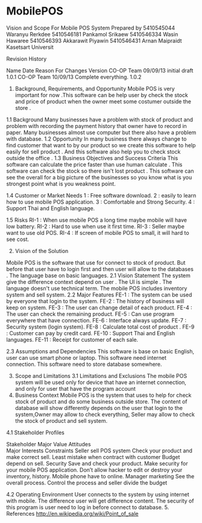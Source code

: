 MobilePOS
=========
Vision and Scope
For
Mobile POS System
Prepared by 
5410545044 	Waranyu Rerkdee 
5410546181	 Pankamol Srikaew
5410546334 	Wasin Hawaree
5410546393	Akkarawit Piyawin
5410546431	Arnan Maipraidt
			Kasetsart Universit
		
		

Revision History		

Name	Date	Reason For Changes	Version
CO-OP Team	09/09/13	 initial draft	1.0.1
CO-OP Team	10/09/13	Complete everything. 	1.0.2

1. Background, Requirements, and Opportunity
Mobile POS is very important for now .This software can be help user by check the stock and price of product when the owner meet some costumer outside the store .

1.1 Background
Many businesses have a problem with stock of product and problem with recording the payment history that owner have to record in paper. Many businesses almost use computer but there also have a problem with database.
1.2 Opportunity
In many business there always change to find customer that want to by our product so we create this software to help easily for sell product . And this software also help you to check stock outside the office .
1.3 Business Objectives and Success Criteria
This software can calculate the price faster than use human calculate . This software can check the stock so there isn't lost product . This software can see the overall for a big picture of the businesses so you know what is you strongest point what is you weakness point.

1.4 Customer or Market Needs
1 : Free software download.
2 : easily to learn how to use mobile POS application.
3 : Comfortable and Strong Security.
4 : Support Thai and English language.

1.5 Risks
RI-1 : When use mobile POS a long time maybe mobile will have low battery.
RI-2 : Hard to use when use it first time.
RI-3 : Seller maybe want to use old POS.
RI-4 : If screen of mobile POS to small, it will hard to see cost. 
 


2. Vision of the Solution

Mobile POS  is the software that use for connect to stock of product. But before that user have to login first and then user will allow to the databases . The language base on basic languages.
2.1 Vision Statement
The system give the difference context depend on user .  The UI is simple . The language doesn't use technical term. The mobile POS includes inventory system and sell system. 
2.2 Major Features
FE-1   : The system can be used by everyone that login to the system.
FE-2   : The history of business will keep on system.
FE-3   : The user can change detail of each product.
FE-4   : The user can check the remaining product.
FE-5   : Can use program everywhere that have connection.
FE-6   : Interface always update.
FE-7   : Security system (login system).
FE-8   : Calculate total cost of product .
FE-9   : Customer can pay by credit card.
FE-10 : Support Thai and English languages.
FE-11 : Receipt for customer of each sale. 


2.3 Assumptions and Dependencies
This software is base on basic English, user can use smart phone or laptop.
This software need internet connection. This software need to store database somewhere.

3. Scope and Limitations
3.1 Limitations and Exclusions
The mobile POS system will be used only for device that have an internet connection, and only for user that have the program account
4. Business Context
Mobile POS is the system that uses to help for check stock of product and do some business outside store. The content of database will show differently depends on the user that login to the system,Owner may allow to check everything, Seller may allow to check the stock of product and sell system.

4.1 Stakeholder Profiles

Stakeholder	Major Value	
Attitudes	
Major Interests	
Constraints
Seller	sell POS system	Check your product and make correct sell.	Least mistake when contract with customer	Budget depend on sell.
Security	Save and check your product.	Make security for your mobile POS application.	Don’t allow hacker to edit or destroy your inventory, history.	Mobile phone have to online.
Manager	marketing	See the overall process.	Control the process and seller	divide the  budget

4.2 Operating Environment
	User connects to the system by using internet with mobile. The difference user will get difference content. The security of this program is user need to log in before connect to database.
5. References
  http://en.wikipedia.org/wiki/Point_of_sale

